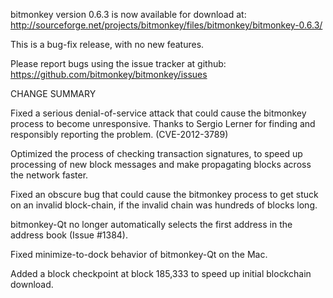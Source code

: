 bitmonkey version 0.6.3 is now available for download at:
  http://sourceforge.net/projects/bitmonkey/files/bitmonkey/bitmonkey-0.6.3/

This is a bug-fix release, with no new features.

Please report bugs using the issue tracker at github:
  https://github.com/bitmonkey/bitmonkey/issues

CHANGE SUMMARY

Fixed a serious denial-of-service attack that could cause the
bitmonkey process to become unresponsive. Thanks to Sergio Lerner
for finding and responsibly reporting the problem. (CVE-2012-3789)

Optimized the process of checking transaction signatures, to
speed up processing of new block messages and make propagating
blocks across the network faster.

Fixed an obscure bug that could cause the bitmonkey process to get
stuck on an invalid block-chain, if the invalid chain was
hundreds of blocks long.

bitmonkey-Qt no longer automatically selects the first address
in the address book (Issue #1384).

Fixed minimize-to-dock behavior of bitmonkey-Qt on the Mac.

Added a block checkpoint at block 185,333 to speed up initial
blockchain download.
